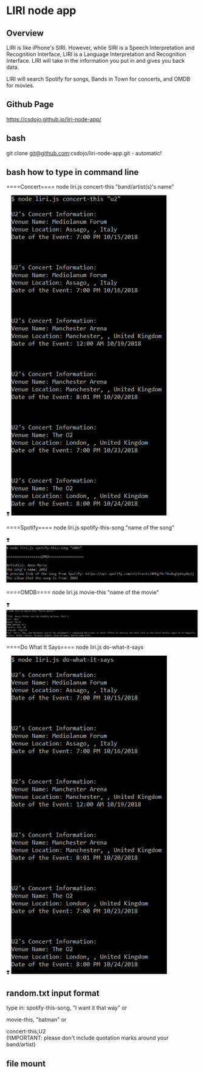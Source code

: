# LIRI node app

## Overview

LIRI is like iPhone's SIRI. However, while SIRI is a Speech Interpretation and Recognition Interface, LIRI is a Language Interpretation and Recognition Interface. LIRI will take in the information you put in and gives you back data.

LIRI will search Spotify for songs, Bands in Town for concerts, and OMDB for movies.

## Github Page

https://csdojo.github.io/liri-node-app/


## bash
git clone 
git@github.com:csdojo/liri-node-app.git - automatic!

## bash how to type in command line

====Concert====
node liri.js concert-this "band/artist(s)'s name"

:heavy_heart_exclamation:
![alt text](./concert.PNG)

====Spotify====
node liri.js spotify-this-song "name of the song"

:heavy_heart_exclamation:
![alt text](./spotify.PNG)

====OMDB====
node liri.js movie-this "name of the movie"

:heavy_heart_exclamation:
![alt text](./movie.PNG)

====Do What It Says====
node liri.js do-what-it-says

:heavy_heart_exclamation:
![alt text](./do.PNG)

## random.txt input format
type in:
spotify-this-song, "I want it that way" or

movie-this, "batman" or

concert-this,U2    
(!IMPORTANT: please don't include quotation marks around your band/artist)

## file mount
[js#1]:keys.js
[js#2]:liri.js

[json#1]:package-lock.json
[json#2]:package.json

[ignore#1]:.gitignore

[env#1]:.env

[text#1]:random.txt






